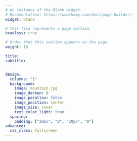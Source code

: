 ```yaml
---
# An instance of the Blank widget.
# Documentation: https://wowchemy.com/docs/page-builder/
widget: blank

# This file represents a page section.
headless: true

# Order that this section appears on the page.
weight: 10

title:
subtitle:


design:
  columns: "1"
  background:
    image: mountain.jpg
    image_darken: 0
    image_parallax: false
    image_position: center
    image_size: cover
    text_color_light: true
  spacing:
    padding: ["20px", "0", "20px", "0"]
advanced:
  css_class: fullscreen
---
```

